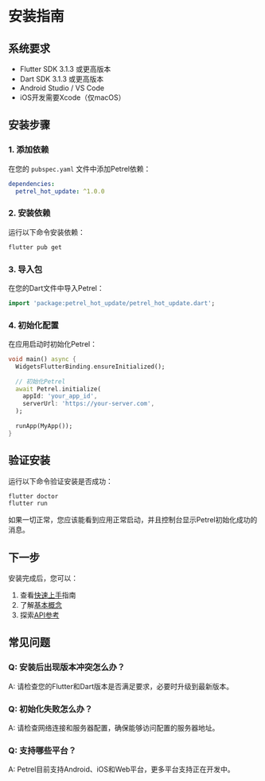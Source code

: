 # 安装指南

## 系统要求

- Flutter SDK 3.1.3 或更高版本
- Dart SDK 3.1.3 或更高版本
- Android Studio / VS Code
- iOS开发需要Xcode（仅macOS）

## 安装步骤

### 1. 添加依赖

在您的 `pubspec.yaml` 文件中添加Petrel依赖：

```yaml
dependencies:
  petrel_hot_update: ^1.0.0
```

### 2. 安装依赖

运行以下命令安装依赖：

```bash
flutter pub get
```

### 3. 导入包

在您的Dart文件中导入Petrel：

```dart
import 'package:petrel_hot_update/petrel_hot_update.dart';
```

### 4. 初始化配置

在应用启动时初始化Petrel：

```dart
void main() async {
  WidgetsFlutterBinding.ensureInitialized();
  
  // 初始化Petrel
  await Petrel.initialize(
    appId: 'your_app_id',
    serverUrl: 'https://your-server.com',
  );
  
  runApp(MyApp());
}
```

## 验证安装

运行以下命令验证安装是否成功：

```bash
flutter doctor
flutter run
```

如果一切正常，您应该能看到应用正常启动，并且控制台显示Petrel初始化成功的消息。

## 下一步

安装完成后，您可以：

1. 查看[快速上手](./quick-start.md)指南
2. 了解[基本概念](./basic-concepts.md)
3. 探索[API参考](../api-reference/core-api.md)

## 常见问题

### Q: 安装后出现版本冲突怎么办？
A: 请检查您的Flutter和Dart版本是否满足要求，必要时升级到最新版本。

### Q: 初始化失败怎么办？
A: 请检查网络连接和服务器配置，确保能够访问配置的服务器地址。

### Q: 支持哪些平台？
A: Petrel目前支持Android、iOS和Web平台，更多平台支持正在开发中。 